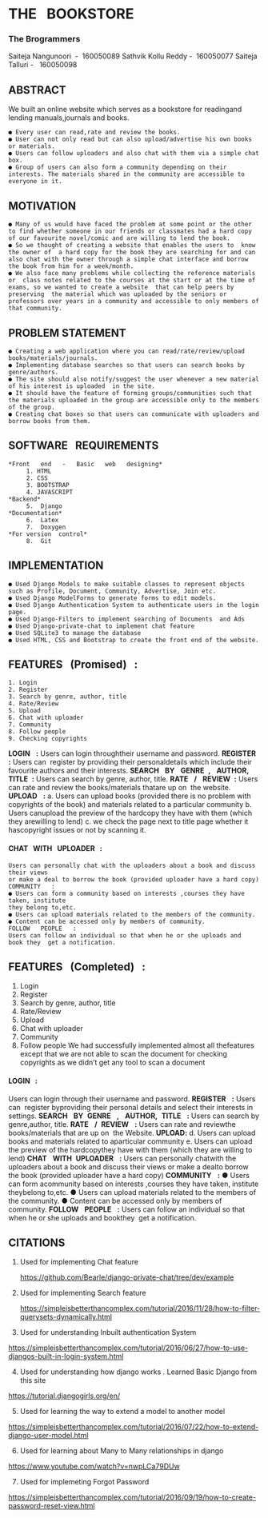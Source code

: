 # THE ​ ​ BOOKSTORE

### The​ ​Brogrammers

Saiteja​ ​Nangunoori​ ​​ ​-​ ​ 160050089 
Sathvik​ ​Kollu​ ​Reddy​ ​-​ ​ 160050077 
Saiteja​ ​Talluri​ ​-​ ​​ ​ 160050098 

## ABSTRACT

We​ ​built​ ​an​ ​online​ ​website​ ​which​ ​serves​ ​as​ ​a​ ​bookstore​ ​for​ ​reading​ ​and​ ​lending​ ​manuals,journals​ ​and​ ​books.

```
● Every​ ​user​ ​can​ ​read,rate​ ​and​ ​review​ ​the​ ​books.
● User​ ​can​ ​not​ ​only​ ​read​ ​but​ ​can​ ​also​ ​upload/advertise​ ​his​ ​own​ ​books​ ​or​ ​materials.
● Users​ ​can​ ​follow​ ​uploaders​ ​and​ ​also​ ​chat​ ​with​ ​them​ ​via​ ​a​ ​simple​ ​chat​ ​box.
● Group​ ​of​ ​users​ ​can​ ​also​ ​form​ ​a​ ​community​ ​depending​ ​on​ ​their​ ​interests.​ ​The​ ​materials shared​ ​in​ ​the​ ​community​ ​are​ ​accessible​ ​to​ ​everyone​ ​in​ ​it.
```

## MOTIVATION

```
● Many​ ​of​ ​us​ ​would​ ​have​ ​faced​ ​the​ ​problem​ ​at​ ​some​ ​point​ ​or​ ​the​ ​other​ ​to​ ​find​ ​whether someone​ ​in​ ​our​ ​friends​ ​or​ ​classmates​ ​had​ ​a​ ​hard​ ​copy​ ​of​ ​our​ ​favourite​ ​novel/comic​ ​and are​ ​willing​ ​to​ ​lend​ ​the​ ​book.
● So​ ​we​ ​thought​ ​of​ ​creating​ ​a​ ​website​ ​that​ ​enables​ ​the​ ​users​ ​to​ ​​ ​know​ ​the​ ​owner​ ​of​ ​​ ​a​ ​hard copy​ ​for​ ​the​ ​book​ ​they​ ​are​ ​searching​ ​for​ ​and​ ​can​ ​also​ ​chat​ ​with​ ​the​ ​owner​ ​through​ ​a simple​ ​chat​ ​interface​ ​and​ ​borrow​ ​the​ ​book​ ​from​ ​him​ ​for​ ​a​ ​week/month.
● We​ ​also​ ​face​ ​many​ ​problems​ ​while​ ​collecting​ ​the​ ​reference​ ​materials​ ​or​ ​​ ​class​ ​notes related​ ​to​ ​the​ ​courses​ ​at​ ​the​ ​start​ ​or​ ​at​ ​the​ ​time​ ​of​ ​exams,​ ​so​ ​we​ ​wanted​ ​to​ ​create​ ​a website​ ​​ ​that​ ​can​ ​help​ ​peers​ ​by​ ​preserving​ ​​ ​the​ ​material​ ​which​ ​was​ ​uploaded​ ​by​ ​the seniors​ ​or​ ​professors​ ​over​ ​years​ ​in​ ​a​ ​community​ ​and​ ​accessible​ ​to​ ​only​ ​members​ ​of​ ​that community.
```

## PROBLEM ​STATEMENT


```
● Creating​ ​a​ ​web​ ​application​ ​where​ ​you​ ​can​ ​read/rate/review/upload books/materials/journals.
● Implementing​ ​database​ ​searches​ ​so​ ​that​ ​users​ ​can​ ​search​ ​books​ ​by​ ​genre/authors.
● The​ ​site​ ​should​ ​also​ ​notify/suggest​ ​the​ ​user​ ​whenever​ ​a​ ​new​ ​material​ ​of​ ​his​ ​interest​ ​is uploaded​ ​​ ​in​ ​the​ ​site.
● It​ ​should​ ​have​ ​the​ ​feature​ ​of​ ​forming​ ​groups/communities​ ​such​ ​that​ ​the​ ​materials uploaded​ ​in​ ​the​ ​group​ ​are​ ​accessible​ ​only​ ​to​ ​the​ ​members​ ​of​ ​the​ ​group.
● Creating​ ​chat​ ​boxes​ ​so​ ​that​ ​users​ ​can​ ​communicate​ ​with​ ​uploaders​ ​and​ ​borrow​ ​books from​ ​them.
```

## SOFTWARE ​ ​ REQUIREMENTS

```
*Front ​ ​ end ​ ​ - ​ ​ Basic ​ ​ web ​ ​ designing*
     1. HTML
     2. CSS
     3. BOOTSTRAP
     4. JAVASCRIPT
*Backend*
​ ​​ ​​ ​​ ​​ ​​5.​ ​​ ​Django
*Documentation*
​ ​​ ​​ ​​ ​​ ​​6.​ ​​ ​Latex
​ ​​ ​​ ​​ ​​ ​7.​ ​​ ​Doxygen
*For version ​ control*
​ ​​ ​​ ​​ ​​ ​8.​ ​​ ​Git
```

## IMPLEMENTATION

```
● Used​ ​Django​ ​Models​ ​to​ ​make​ ​suitable​ ​classes​ ​to​ ​represent​ ​objects​ ​such​ ​as​ ​Profile, Document, Community,​ ​Advertise,​ ​Join​ ​etc.
● Used​ ​Django​ ​ModelForms​ ​to​ ​generate​ ​forms​ ​to​ ​edit​ ​models.
● Used​ ​Django​ ​Authentication​ ​System​ ​to​ ​authenticate​ ​users​ ​in​ ​the​ ​login​ ​page.
● Used​ ​Django-Filters​ ​to​ ​implement​ ​searching​ ​of​ ​Documents​ ​​ ​and​ ​Ads
● Used​ ​Django-private-chat​ ​to​ ​implement​ ​chat​ ​feature
● Used​ ​SQLite3​ ​to​ ​manage​ ​the​ ​database
● Used​ ​HTML,​ ​CSS​ ​and​ ​Bootstrap​ ​to​ ​create​ ​the​ ​front​ ​end​ ​of​ ​the​ ​website.
```

## FEATURES ​ ​ (Promised) ​​ ​​ :

```
1. Login
2. Register
3. Search​ ​by​ ​genre,​ ​author,​ ​title
4. Rate/Review
5. Upload
6. Chat​ ​with​ ​uploader
7. Community
8. Follow​ ​people
9. Checking​ ​copyrights
```

**LOGIN** ​​ ​ **:**
Users​ ​can​ ​login​ ​through​ ​their​ ​username​ ​and​ ​password.
**REGISTER** ​ ​ **:**
Users​ ​can​ ​​ ​register​ ​by​ ​providing​ ​their​ ​personal​ ​details​ ​which​ ​include​ ​their
favourite​ ​authors​ ​and​ ​their​ ​interests.
**SEARCH** ​ ​ **BY** ​ ​ **GENRE** ​ ​ **,** ​ ​ **AUTHOR,** ​ ​ **TITLE** ​ ​ **:**
Users​ ​can​ ​search​ ​by​ ​genre,​ ​author,​ ​title.
**RATE** ​ ​ **/** ​ ​ **REVIEW** ​ ​ **:**
Users​ ​can​ ​rate​ ​and​ ​review​ ​the​ ​books/materials​ ​that​ ​are​ ​up​ ​on​ ​​ ​the
website.
**UPLOAD** ​ ​ **:**
a. Users​ ​can​ ​upload​ ​books​ ​(provided​ ​there​ ​is​ ​no​ ​problem​ ​with​ ​copyrights​ ​of
the​ ​book)​ ​and​ ​materials​ ​related​ ​to​ ​a​ ​particular​ ​community
b. Users​ ​can​ ​upload​ ​the​ ​preview​ ​of​ ​the​ ​hardcopy​ ​they​ ​have​ ​with​ ​them​ ​(which
they​ ​are​ ​willing​ ​to​ ​lend)
c. we​ ​check​ ​the​ ​page​ ​next​ ​to​ ​title​ ​page​ ​whether​ ​it​ ​has​ ​copyright​ ​issues​ ​or
not​ ​by​ ​scanning​ ​it.


#### CHAT ​ ​ WITH ​ ​ UPLOADER ​ ​ :

```
Users​ ​can​ ​personally​ ​chat​ ​with​ ​the​ ​uploaders​ ​about​ ​a​ ​book​ ​and​ ​discuss​ ​their​ ​views
or​ ​make​ ​a​ ​deal​ ​to​ ​borrow​ ​the​ ​book​ ​(provided​ ​uploader​ ​have​ ​a​ ​hard​ ​copy)
COMMUNITY ​ ​ :
● Users​ ​can​ ​form​ ​a​ ​community​ ​based​ ​on​ ​interests​ ​,courses​ ​they​ ​have​ ​taken,​ ​institute
they​ ​belong​ ​to,etc.
● Users​ ​can​ ​upload​ ​materials​ ​related​ ​to​ ​the​ ​members​ ​of​ ​the​ ​community.
● Content​ ​can​ ​be​ ​accessed​ ​only​ ​by​ ​members​ ​of​ ​community.
FOLLOW ​ ​ PEOPLE ​ ​ :
Users​ ​can​ ​follow​ ​an​ ​individual​ ​so​ ​that​ ​when​ ​he​ ​or​ ​she​ ​uploads​ ​and
book​ ​they​ ​​ ​get​ ​a​ ​notification.
```
## FEATURES ​ ​ (Completed) ​​ ​​ :

1. Login
2. Register
3. Search​ ​by​ ​genre,​ ​author,​ ​title
4. Rate/Review
5. Upload
6. Chat​ ​with​ ​uploader
7. Community
8. Follow​ ​people
    We​ ​had​ ​successfully​​ ​​implemented​ ​almost​ ​all​ ​the​ ​features​ ​except​ ​that​ ​we​ ​are​ ​not​ ​able​ ​to
    scan​ ​the​ ​document​ ​for​ ​checking​ ​copyrights​ ​as​ ​we​ ​didn’t​ ​get​ ​any​ ​tool​ ​to​ ​scan​ ​a​ ​document


#### LOGIN ​​ ​ :

Users​ ​can​ ​login​ ​through​ ​their​ ​username​ ​and​ ​password.
**REGISTER** ​ ​ **:**
Users​ ​can​ ​​ ​register​ ​by​ ​providing​ ​their​ ​personal​ ​details​ ​and​ ​select​ ​their​ ​interests​ ​in
​ ​settings.
**SEARCH** ​ ​ **BY** ​ ​ **GENRE** ​ ​ **,** ​ ​ **AUTHOR,** ​ ​ **TITLE** ​ ​ **:**
Users​ ​can​ ​search​ ​by​ ​genre,​ ​author,​ ​title.
**RATE** ​ ​ **/** ​ ​ **REVIEW** ​ ​ **:**
Users​ ​can​ ​rate​ ​and​ ​review​ ​the​ ​books/materials​ ​that​ ​are​ ​up​ ​on​ ​​ ​the
Website.
**UPLOAD** ​ ​ **:**
d. Users​ ​can​ ​upload​ ​books​ ​and​ ​materials​ ​related​ ​to​ ​a​ ​particular​ ​community
e. Users​ ​can​ ​upload​ ​the​ ​preview​ ​of​ ​the​ ​hardcopy​ ​they​ ​have​ ​with​ ​them​ ​(which
they​ ​are​ ​willing​ ​to​ ​lend)
**CHAT** ​ ​ **WITH** ​ ​ **UPLOADER** ​ ​ **:**
Users​ ​can​ ​personally​ ​chat​ ​with​ ​the​ ​uploaders​ ​about​ ​a​ ​book​ ​and​ ​discuss​ ​their​ ​views
or​ ​make​ ​a​ ​deal​ ​to​ ​borrow​ ​the​ ​book​ ​(provided​ ​uploader​ ​have​ ​a​ ​hard​ ​copy)
**COMMUNITY** ​ ​ **:**
● Users​ ​can​ ​form​ ​a​ ​community​ ​based​ ​on​ ​interests​ ​,courses​ ​they​ ​have​ ​taken,​ ​institute
they​ ​belong​ ​to,etc.
● Users​ ​can​ ​upload​ ​materials​ ​related​ ​to​ ​the​ ​members​ ​of​ ​the​ ​community.
● Content​ ​can​ ​be​ ​accessed​ ​only​ ​by​ ​members​ ​of​ ​community.
**FOLLOW** ​ ​ **PEOPLE** ​ ​ **:**
Users​ ​can​ ​follow​ ​an​ ​individual​ ​so​ ​that​ ​when​ ​he​ ​or​ ​she​ ​uploads​ ​and
book​ ​they​ ​​ ​get​ ​a​ ​notification.


## CITATIONS

 1. Used​ ​for​ ​implementing​ ​Chat​ ​feature

    https://github.com/Bearle/django-private-chat/tree/dev/example

 2. Used​ ​for​ ​implementing​ ​Search​ ​feature

    https://simpleisbetterthancomplex.com/tutorial/2016/11/28/how-to-filter-querysets-dynamically.html

 3. Used​ ​for​ ​understanding​ ​Inbuilt​ ​authentication​ ​System

   https://simpleisbetterthancomplex.com/tutorial/2016/06/27/how-to-use-djangos-built-in-login-system.html

 4. Used​ ​for​ ​understanding​ ​how​ ​django​ ​works​ ​.​ ​Learned​ ​Basic​ ​Django from​ ​this​ ​site

   https://tutorial.djangogirls.org/en/

 5. Used​ ​for​ ​learning​ ​the​ ​way​ ​to​ ​extend​ ​a​ ​model​ ​to​ ​another​ ​model

  https://simpleisbetterthancomplex.com/tutorial/2016/07/22/how-to-extend-django-user-model.html

 6. Used​ ​for​ ​learning​ ​about​ ​Many​ ​to​ ​Many​ ​relationships​ ​in​ ​django

   https://www.youtube.com/watch?v=nwpLCa79DUw

 7. Used​ ​for​ ​implemeting​ ​Forgot​ ​Password

   https://simpleisbetterthancomplex.com/tutorial/2016/09/19/how-to-create-password-reset-view.html

